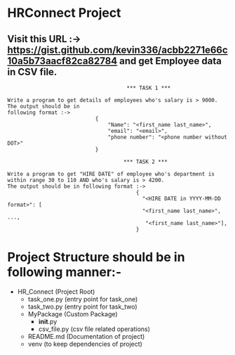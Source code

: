 # HRConnect Project

## Visit this URL :-> https://gist.github.com/kevin336/acbb2271e66c10a5b73aacf82ca82784 and get Employee data in CSV file.

```                               
                                      *** TASK 1 ***

Write a program to get details of employees who's salary is > 9000. The output should be in 
following format :->
                            {
                                "Name": "<first_name last_name>",
                                "email": "<email>",
                                "phone number": "<phone number without DOT>"
                            }
```

```
                                     *** TASK 2 ***
                                    
Write a program to get "HIRE DATE" of employee who's department is within range 30 to 110 AND who's salary is > 4200.
The output should be in following format :-> 
                                         {
                                           "<HIRE DATE in YYYY-MM-DD format>": [
                                           "<first_name last_name>", ...,
                                            "<first_name last_name>"],
                                         }
```

# Project Structure should be in following manner:-
- HR_Connect (Project Root)
    - task_one.py (entry point for task_one)
    - task_two.py (entry point for task_two)
    - MyPackage (Custom Package)
        - __init__.py
        - csv_file.py (csv file related operations)
    - README.md (Documentation of project)
    - venv (to keep dependencies of project)